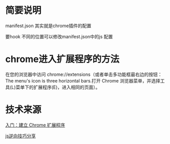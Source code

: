 # 简要说明

manifest.json 其实就是chrome插件的配置

要hook 不同的位置可以修改manifest.json中的js 配置

# chrome进入扩展程序的方法
在您的浏览器中访问 chrome://extensions（或者单击多功能框最右边的按钮：  The menu's icon is three horizontal bars.打开 Chrome 浏览器菜单，并选择工具(L)菜单下的扩展程序(E)，进入相同的页面）。

# 技术来源
[入门：建立 Chrome 扩展程序](https://crxdoc-zh.appspot.com/extensions/getstarted)

[js逆向技巧分享](https://zhuanlan.zhihu.com/p/108207751?from_voters_page=true)


